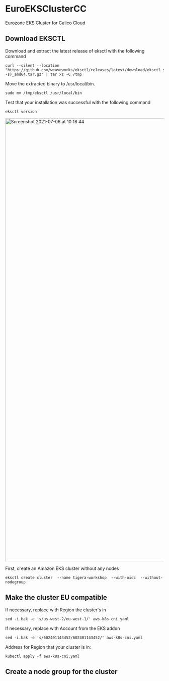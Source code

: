 # EuroEKSClusterCC
Eurozone EKS Cluster for Calico Cloud

## Download EKSCTL


Download and extract the latest release of eksctl with the following command
```
curl --silent --location "https://github.com/weaveworks/eksctl/releases/latest/download/eksctl_$(uname -s)_amd64.tar.gz" | tar xz -C /tmp
```
 
Move the extracted binary to /usr/local/bin.
```
sudo mv /tmp/eksctl /usr/local/bin
``` 

Test that your installation was successful with the following command
```
eksctl version
``` 

<img width="1403" alt="Screenshot 2021-07-06 at 10 18 44" src="https://user-images.githubusercontent.com/82048393/124575911-b83b4800-de43-11eb-8a4c-286bba2dda9e.png">


First, create an Amazon EKS cluster without any nodes
```
eksctl create cluster  --name tigera-workshop  --with-oidc  --without-nodegroup
```

## Make the cluster EU compatible

If necessary, replace <region-code> with Region the cluster's in
```
sed -i.bak -e 's/us-west-2/eu-west-1/' aws-k8s-cni.yaml
```
  
If necessary, replace <account> with Account from the EKS addon
```
sed -i.bak -e 's/602401143452/602401143452/' aws-k8s-cni.yaml
```
  
Address for Region that your cluster is in:
```
kubectl apply -f aws-k8s-cni.yaml
```  

## Create a node group for the cluster
  
